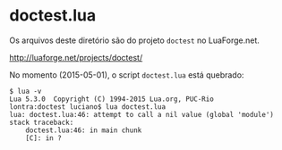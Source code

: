 # doctest.lua

Os arquivos deste diretório são do projeto `doctest` no LuaForge.net.

http://luaforge.net/projects/doctest/

No momento (2015-05-01), o script `doctest.lua` está quebrado: 

```
$ lua -v
Lua 5.3.0  Copyright (C) 1994-2015 Lua.org, PUC-Rio
lontra:doctest luciano$ lua doctest.lua
lua: doctest.lua:46: attempt to call a nil value (global 'module')
stack traceback:
	doctest.lua:46: in main chunk
	[C]: in ?
```
